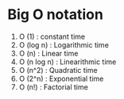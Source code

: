 # Big O notation

1. O (1) : constant time
2. O (log n) : Logarithmic time
3. O (n) : Linear time
4. O (n log n) : Linearithmic time 
5. O (n^2) : Quadratic time
6. O (2^n) : Exponential time
7. O (n!) : Factorial time